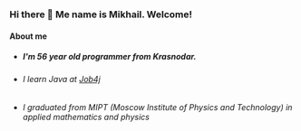 ### Hi there 👋 Me name is Mikhail. Welcome!

#### About me
- ##### I'm 56 year old programmer from Krasnodar. 
- ###### I learn Java at [Job4j](https://job4j.ru/)
- ###### I graduated from MIPT (Moscow Institute of Physics and Technology) in applied mathematics and physics




<!--
**MishlMogMish/MishlMogMish** is a ✨ _special_ ✨ repository because its `README.md` (this file) appears on your GitHub profile.

Here are some ideas to get you started:

- 🔭 I’m currently working on ...
- 🌱 I’m currently learning ...
- 👯 I’m looking to collaborate on ...
- 🤔 I’m looking for help with ...
- 💬 Ask me about ...
- 📫 How to reach me: ...
- 😄 Pronouns: ...
- ⚡ Fun fact: ...
-->
